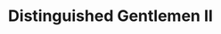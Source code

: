 ---
title: "Distinguished Gentlemen II"
url: /greenville/distinguished-gentlemen-ii/
shop: Friseur
---